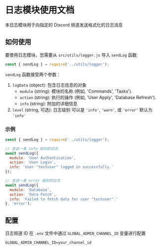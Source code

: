 # 日志模块使用文档

本日志模块用于向指定的 Discord 频道发送格式化的日志消息 

## 如何使用

要使用日志模块，您需要从 `src/utils/logger.js` 导入 `sendLog` 函数 

```javascript
const { sendLog } = require('../utils/logger');
```

`sendLog` 函数接受两个参数：

1.  `logData` (object): 包含日志信息的对象 
    *   `module` (string): 模块的名称 (例如, 'Commands', 'Tasks').
    *   `action` (string): 执行的操作 (例如, 'User Apply', 'Database Refresh').
    *   `info` (string): 附加的详细信息 
2.  `level` (string, 可选): 日志级别 可以是 `'info'`, `'warn'`, 或 `'error'` 默认为 `'info'` 

### 示例

```javascript
const { sendLog } = require('../utils/logger');

// 发送一条 info 级别的日志
await sendLog({
  module: 'User Authentication',
  action: 'User Login',
  info: 'User "testuser" logged in successfully.'
});

// 发送一条 error 级别的日志
await sendLog({
  module: 'Database',
  action: 'Data Fetch',
  info: 'Failed to fetch data for user "testuser".'
}, 'error');
```

## 配置

日志频道 ID 在 `.env` 文件中通过 `GLOBAL_ADMIN_CHANNEL_ID` 变量进行配置 

```
GLOBAL_ADMIN_CHANNEL_ID=your_channel_id
